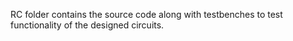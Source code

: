 RC folder contains the source code along with testbenches to test functionality of the designed circuits.
